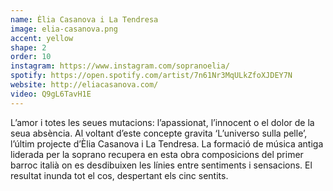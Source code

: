 ```yaml
---
name: Èlia Casanova i La Tendresa
image: elia-casanova.png
accent: yellow
shape: 2
order: 10
instagram: https://www.instagram.com/sopranoelia/
spotify: https://open.spotify.com/artist/7n61Nr3MqULkZfoXJDEY7N
website: http://eliacasanova.com/
video: Q9gL6TavH1E
---
```


L’amor i totes les seues mutacions: l’apassionat, l’innocent o el dolor de la seua absència. Al voltant d’este concepte gravita ‘L’universo sulla pelle’, l’últim projecte d’Èlia Casanova i La Tendresa. La formació de música antiga liderada per la soprano recupera en esta obra composicions del primer barroc italià on es desdibuixen les línies entre sentiments i sensacions. El resultat inunda tot el cos, despertant els cinc sentits.
